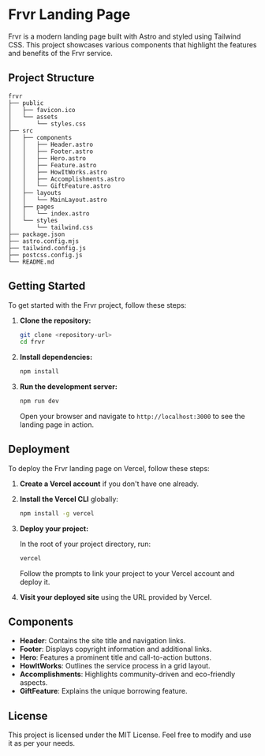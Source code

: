 # Frvr Landing Page

Frvr is a modern landing page built with Astro and styled using Tailwind CSS. This project showcases various components that highlight the features and benefits of the Frvr service.

## Project Structure

```
frvr
├── public
│   ├── favicon.ico
│   └── assets
│       └── styles.css
├── src
│   ├── components
│   │   ├── Header.astro
│   │   ├── Footer.astro
│   │   ├── Hero.astro
│   │   ├── Feature.astro
│   │   ├── HowItWorks.astro
│   │   ├── Accomplishments.astro
│   │   └── GiftFeature.astro
│   ├── layouts
│   │   └── MainLayout.astro
│   ├── pages
│   │   └── index.astro
│   └── styles
│       └── tailwind.css
├── package.json
├── astro.config.mjs
├── tailwind.config.js
├── postcss.config.js
└── README.md
```

## Getting Started

To get started with the Frvr project, follow these steps:

1. **Clone the repository:**

   ```bash
   git clone <repository-url>
   cd frvr
   ```

2. **Install dependencies:**

   ```bash
   npm install
   ```

3. **Run the development server:**

   ```bash
   npm run dev
   ```

   Open your browser and navigate to `http://localhost:3000` to see the landing page in action.

## Deployment

To deploy the Frvr landing page on Vercel, follow these steps:

1. **Create a Vercel account** if you don't have one already.

2. **Install the Vercel CLI** globally:

   ```bash
   npm install -g vercel
   ```

3. **Deploy your project:**

   In the root of your project directory, run:

   ```bash
   vercel
   ```

   Follow the prompts to link your project to your Vercel account and deploy it.

4. **Visit your deployed site** using the URL provided by Vercel.

## Components

- **Header**: Contains the site title and navigation links.
- **Footer**: Displays copyright information and additional links.
- **Hero**: Features a prominent title and call-to-action buttons.
- **HowItWorks**: Outlines the service process in a grid layout.
- **Accomplishments**: Highlights community-driven and eco-friendly aspects.
- **GiftFeature**: Explains the unique borrowing feature.

## License

This project is licensed under the MIT License. Feel free to modify and use it as per your needs.
